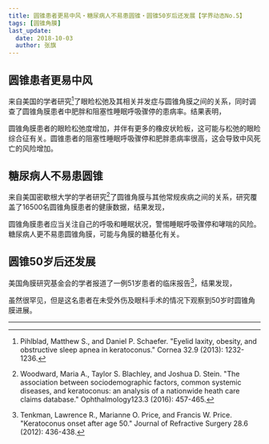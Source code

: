 ```yaml
---
title: 圆锥患者更易中风・糖尿病人不易患圆锥・圆锥50岁后还发展【学界动态No.5】
tags: [圆锥角膜]
last_update:
  date: 2018-10-03
  author: 张旗
---
```


## 圆锥患者更易中风

来自美国的学者研究[^1]了眼睑松弛及其相关并发症与圆锥角膜之间的关系，同时调查了圆锥角膜患者中肥胖和阻塞性睡眠呼吸骤停的患病率。结果表明，

圆锥角膜患者的眼睑松弛度增加，并伴有更多的橡皮状睑板，这可能与松弛的眼睑综合征有关。圆锥患者的阻塞性睡眠呼吸骤停和肥胖患病率很高，这会导致中风死亡的风险增加。

## 糖尿病人不易患圆锥

来自美国密歇根大学的学者研究[^2]了圆锥角膜与其他常规疾病之间的关系，研究覆盖了16500名圆锥角膜患者的健康数据，结果发现，

圆锥角膜患者应当关注自己的呼吸和睡眠状况，警惕睡眠呼吸骤停和哮喘的风险。糖尿病人更不易患圆锥角膜，可能与角膜的糖基化有关。

## 圆锥50岁后还发展

美国角膜研究基金会的学者报道了一例51岁患者的临床报告[^3]，结果发现，

虽然很罕见，但是这名患者在未受外伤及眼科手术的情况下观察到50岁时圆锥角膜进展。

---

[^1]: Pihlblad, Matthew S., and Daniel P. Schaefer. "Eyelid laxity, obesity, and obstructive sleep apnea in keratoconus." Cornea 32.9 (2013): 1232-1236.

[^2]: Woodward, Maria A., Taylor S. Blachley, and Joshua D. Stein. "The association between sociodemographic factors, common systemic diseases, and keratoconus: an analysis of a nationwide heath care claims database." Ophthalmology123.3 (2016): 457-465.

[^3]: Tenkman, Lawrence R., Marianne O. Price, and Francis W. Price. "Keratoconus onset after age 50." Journal of Refractive Surgery 28.6 (2012): 436-438.
